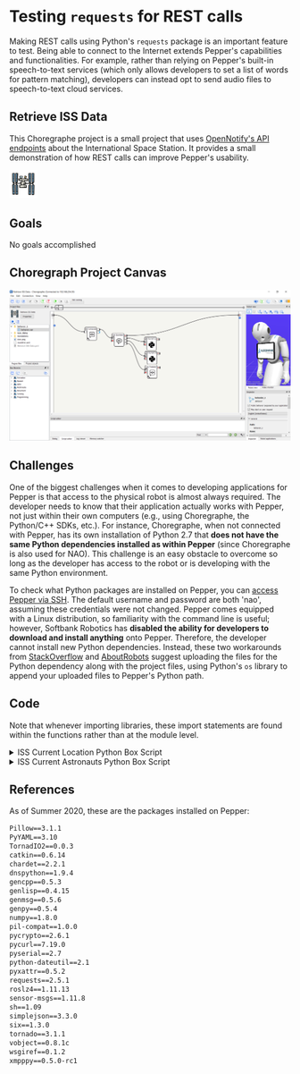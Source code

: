 # Testing `requests` for REST calls

Making REST calls using Python's `requests` package is an important feature to test. Being able to connect to the Internet extends Pepper's capabilities and functionalities. For example, rather than relying on Pepper's built-in speech-to-text services (which only allows developers to set a list of words for pattern matching), developers can instead opt to send audio files to speech-to-text cloud services.

## Retrieve ISS Data

This Choregraphe project is a small project that uses [OpenNotify's API endpoints](http://open-notify.org/) about the International Space Station. It provides a small demonstration of how REST calls can improve Pepper's usability.

<img src="Retrieve%20ISS%20Data/icon.png" width="10%" height="10%" />

## Goals

No goals accomplished

## Choregraph Project Canvas

![Project Choregraphe Canvas](docs-retrieve-iss-data-project.PNG)

## Challenges

One of the biggest challenges when it comes to developing applications for Pepper is that access to the physical robot is almost always required. The developer needs to know that their application actually works with Pepper, not just within their own computers (e.g., using Choregraphe, the Python/C++ SDKs, etc.). For instance, Choregraphe, when not connected with Pepper, has its own installation of Python 2.7 that **does not have the same Python dependencies installed as within Pepper** (since Choregraphe is also used for NAO). This challenge is an easy obstacle to overcome so long as the developer has access to the robot or is developing with the same Python environment.

To check what Python packages are installed on Pepper, you can [access Pepper via SSH](http://doc.aldebaran.com/2-4/dev/tools/opennao.html). The default username and password are both 'nao', assuming these credentials were not changed. Pepper comes equipped with a Linux distribution, so familiarity with the command line is useful; however, Softbank Robotics has **disabled the ability for developers to download and install anything** onto Pepper. Therefore, the developer cannot install new Python dependencies. Instead, these two workarounds from [StackOverflow](https://stackoverflow.com/questions/45799150/pepper-robot-upload-python-modules) and [AboutRobots](http://www.about-robots.com/how-to-import-python-files-in-your-pepper-apps.html) suggest uploading the files for the Python dependency along with the project files, using Python's `os` library to append your uploaded files to Pepper's Python path.

## Code

Note that whenever importing libraries, these import statements are found within the functions rather than at the module level.

<details><summary>ISS Current Location Python Box Script</summary>

```python
class MyClass(GeneratedClass):
    def __init__(self):
        GeneratedClass.__init__(self)
        self.tts = ALProxy('ALTextToSpeech')

    def onLoad(self):
        pass

    def onUnload(self):
        pass

    def onInput_onStart(self):
        # To test Pepper's ability to make REST API calls, we will be using an Open Notify
        # API endpoint for the International Space Station's current location. When the
        # endpoint is hit, it responds with a JSON object.

        # Reference for Open Notify ISS Current Location API
        # http://open-notify.org/Open-Notify-API/ISS-Location-Now/

        # make the API call
        import json
        import requests
        r = requests.get('http://api.open-notify.org/iss-now.json')
        self.logger.info(r)
        data = json.loads(r.text)

        # extract relevant information
        lat = data['iss_position']['latitude']
        lon = data['iss_position']['longitude']

        # make Pepper read the latitude and longitude values
        self.tts.say('The International Spece Station is currently at latitude {} and longitude {}'.format(lat, lon))

        # stop the program
        self.onStopped()

    def onInput_onStop(self):
        self.onUnload()
        self.onStopped()
```

</details>

<details><summary>ISS Current Astronauts Python Box Script</summary>

```python
class MyClass(GeneratedClass):
    def __init__(self):
        GeneratedClass.__init__(self)
        self.tts = ALProxy('ALTextToSpeech')

    def onLoad(self):
        pass

    def onUnload(self):
        pass

    def onInput_onStart(self):
        # To test Pepper's ability to make REST API calls, we will be using an Open Notify
        # API endpoint for the International Space Station's current astronauts. When the
        # endpoint is hit, it responds with a JSON object.

        # Reference for Open Notify ISS Current Location API
        # http://open-notify.org/Open-Notify-API/People-In-Space/

        # make the API call
        import json
        import requests
        r = requests.get('http://api.open-notify.org/astros.json')
        self.logger.info(r)
        data = json.loads(r.text)

        # extract relevant information
        num = data['number']
        people = data['people']

        # make Pepper read the latitude and longitude values
        self.tts.say('The International Spece Station currently has {} astronauts.'.format(num))

        # stop the program
        self.onStopped()

    def onInput_onStop(self):
        self.onUnload()
        self.onStopped()
```

</details>

## References

As of Summer 2020, these are the packages installed on Pepper:

```
Pillow==3.1.1
PyYAML==3.10
TornadIO2==0.0.3
catkin==0.6.14
chardet==2.2.1
dnspython==1.9.4
gencpp==0.5.3
genlisp==0.4.15
genmsg==0.5.6
genpy==0.5.4
numpy==1.8.0
pil-compat==1.0.0
pycrypto==2.6.1
pycurl==7.19.0
pyserial==2.7
python-dateutil==2.1
pyxattr==0.5.2
requests==2.5.1
roslz4==1.11.13
sensor-msgs==1.11.8
sh==1.09
simplejson==3.3.0
six==1.3.0
tornado==3.1.1
vobject==0.8.1c
wsgiref==0.1.2
xmpppy==0.5.0-rc1
```
